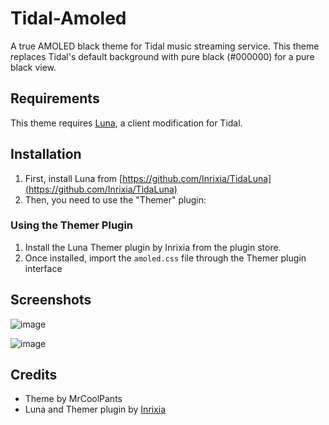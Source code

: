 # Tidal-Amoled

A true AMOLED black theme for Tidal music streaming service. This theme replaces Tidal's default background with pure black (#000000) for a pure black view.

## Requirements

This theme requires [Luna](https://github.com/Inrixia/TidaLuna), a client modification for Tidal.

## Installation

1. First, install Luna from [https://github.com/Inrixia/TidaLuna](https://github.com/Inrixia/TidaLuna)
2. Then, you need to use the "Themer" plugin:

### Using the Themer Plugin

1. Install the Luna Themer plugin by Inrixia from the plugin store.
2. Once installed, import the `amoled.css` file through the Themer plugin interface

## Screenshots
![image](https://github.com/user-attachments/assets/40e15d08-b0c7-4891-882e-79ae87107671)

![image](https://github.com/user-attachments/assets/d00a0e69-863d-4b32-bb7f-55d80e380f40)


## Credits

- Theme by MrCoolPants
- Luna and Themer plugin by [Inrixia](https://github.com/Inrixia/TidaLuna)
